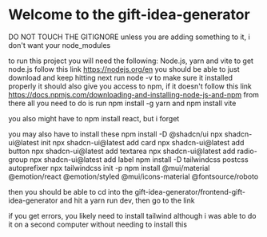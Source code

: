 # Welcome to the gift-idea-generator

DO NOT TOUCH THE GITIGNORE unless you are adding something to it, i don't want your node_modules

to run this project you will need the following: Node.js, yarn and vite 
to get node.js follow this link https://nodejs.org/en you should be able to just download and keep hitting next
run node -v to make sure it installed properly
it should also give you access to npm, if it doesn't follow this link https://docs.npmjs.com/downloading-and-installing-node-js-and-npm
from there all you need to do is run npm install -g yarn
and npm install vite

you also might have to npm install react, but i forget

you may also have to install these
npm install -D @shadcn/ui
npx shadcn-ui@latest init
npx shadcn-ui@latest add card
npx shadcn-ui@latest add button
npx shadcn-ui@latest add textarea
npx shadcn-ui@latest add radio-group
npx shadcn-ui@latest add label
npm install -D tailwindcss postcss autoprefixer
npx tailwindcss init -p
npm install @mui/material @emotion/react @emotion/styled @mui/icons-material @fontsource/roboto

then you should be able to cd into the gift-idea-generator/frontend-gift-idea-generator and hit a yarn run dev, then go to the link

if you get errors, you likely need to install tailwind although i was able to do it on a second computer without needing to install this

